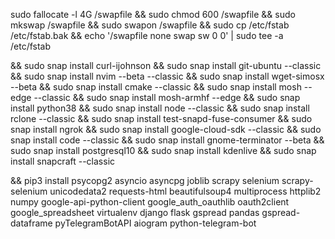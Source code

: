 sudo fallocate -l 4G /swapfile && sudo chmod 600 /swapfile && sudo mkswap /swapfile && sudo swapon /swapfile && sudo cp /etc/fstab /etc/fstab.bak && echo '/swapfile none swap sw 0 0' | sudo tee -a /etc/fstab

&& sudo snap install curl-ijohnson && sudo snap install git-ubuntu --classic && sudo snap install nvim --beta --classic && sudo snap install wget-simosx --beta && sudo snap install cmake --classic && sudo snap install mosh --edge --classic && sudo snap install mosh-armhf --edge && sudo snap install python38 && sudo snap install node --classic && sudo snap install rclone --classic && sudo snap install test-snapd-fuse-consumer && sudo snap install ngrok && sudo snap install google-cloud-sdk --classic && sudo snap install code --classic && sudo snap install gnome-terminator --beta && sudo snap install postgresql10 && sudo snap install kdenlive && sudo snap install snapcraft --classic

&& pip3 install psycopg2 asyncio asyncpg joblib scrapy selenium scrapy-selenium unicodedata2 requests-html beautifulsoup4 multiprocess httplib2 numpy google-api-python-client google_auth_oauthlib oauth2client google_spreadsheet virtualenv django flask gspread pandas gspread-dataframe pyTelegramBotAPI aiogram python-telegram-bot

